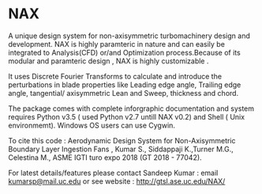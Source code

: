 # NAX
A unique design system for non-axisymmetric turbomachinery design and development. 
NAX is highly paramteric in nature and can easily be integrated to Analysis(CFD) or/and Optimization process.Because of its modular and paramteric design , NAX is highly customizable .

It uses Discrete Fourier Transforms to calculate and introduce the perturbations in blade properties like Leading edge angle, Trailing edge angle, tangential/ axisymmetric Lean and Sweep, thickness and chord. 

The package comes with complete inforgraphic documentation and system requires Python v3.5 ( used Python v2.7 untill NAX v0.2) and Shell ( Unix environmemt). Windows OS users can use Cygwin. 

To cite this code : Aerodynamic Design System for Non-Axisymmetric Boundary Layer Ingestion Fans , Kumar S., Siddappaji K.,Turner M.G., Celestina M., ASME IGTI turo expo 2018 (GT 2018 - 77042).

For latest details/features please contact 
Sandeep Kumar : email kumarsp@mail.uc.edu 
or see website : http://gtsl.ase.uc.edu/NAX/


